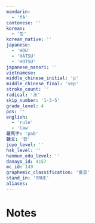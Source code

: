 ```yaml
---
mandarin:
  - 'fǎ'
cantonese: ''
korean:
  - '법'
korean_native: ''
japanese:
  - 'HOU'
  - 'HATSU'
  - 'HOTSU'
japanese_nanori: ''
vietnamese:
middle_chinese_initial: 'p'
middle_chinese_final: 'ɨɐp'
stroke_count: ''
radical: '水'
skip_number: '1-3-5'
grade_level: 4
pos: ''
english:
  - 'rule'
  - 'law'
羅馬字: 'pab'
韓文: '팝'
joyo_level: ''
hsk_level: ''
hanmun_edu_level: ''
danayo_id: 4157
mc_id: 149
graphemic_classification: '會意'
stand_in: 'TRUE'
aliases:
---
```


# Notes
